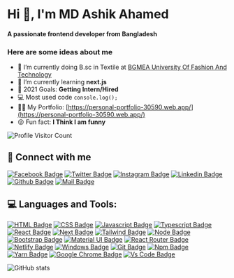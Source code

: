 <h1 align="start">Hi 👋, I'm MD Ashik Ahamed</h1>
<h4 align="start">A passionate frontend developer from Bangladesh</h4>



### Here are some ideas about me
- 🔭 I’m currently doing B.sc in Textile at [BGMEA University Of Fashion And Technology](https://buft.edu.bd/)
- 🌱 I’m currently learning **next.js**
- 🎯 2021 Goals: **Getting Intern/Hired**
- 💻 Most used code ```console.log();```
- 👨‍💻 My Portfolio: [https://personal-portfolio-30590.web.app/](https://personal-portfolio-30590.web.app/)
- 😝 Fun fact: **I Think I am funny**



![Profile Visitor Count](https://visitor-badge.laobi.icu/badge?page_id=ahamedashik01.ahamedashik01)





## 🚀 Connect with me



[![Facebook Badge](https://img.shields.io/badge/Facebook-1877F2?style=for-the-badge&logo=facebook&logoColor=white)](https://facebook.com/Ashik.ahamed.07)
[![Twitter Badge](https://img.shields.io/badge/Twitter-1877F2?style=for-the-badge&logo=Twitter&logoColor=white)](https://twitter.com/ahamedashik01)
[![Instagram Badge](https://img.shields.io/badge/Instagram-E4405F?style=for-the-badge&logo=instagram&logoColor=white)](https://instagram.com/ashik_ahamed_007)
[![Linkedin Badge](https://img.shields.io/badge/LinkedIn-0077B5?style=for-the-badge&logo=linkedin&logoColor=white)](https://linkedin.com/in/ahamedashik)
[![Github Badge](https://img.shields.io/badge/GitHub-100000?style=for-the-badge&logo=github&logoColor=white)](https://github.com/ahamedashik01)
[![Mail Badge](https://img.shields.io/badge/Gmail-D14836?style=for-the-badge&logo=gmail&logoColor=white)](mailto:ashikshamim.007@gmail.com)



## 💻 Languages and Tools:



[![HTML Badge](https://img.shields.io/badge/HTML5-E34F26?style=for-the-badge&logo=html5&logoColor=white)](https://github.com/ahamedashik01)
[![CSS Badge](https://img.shields.io/badge/CSS3-1572B6?style=for-the-badge&logo=css3&logoColor=white)](https://github.com/ahamedashik01)
[![Javascript Badge](https://img.shields.io/badge/JavaScript-F7DF1E?style=for-the-badge&logo=javascript&logoColor=black)](https://github.com/ahamedashik01)
[![Typescript Badge](https://img.shields.io/badge/typeScript-0078D6?style=for-the-badge&logo=typeScript&logoColor=white)](https://github.com/ahamedashik01)
[![React Badge](https://img.shields.io/badge/React-20232A?style=for-the-badge&logo=react&logoColor=61DAFB)](https://github.com/ahamedashik01)
[![Next Badge](https://img.shields.io/badge/NextJS-000?style=for-the-badge&logo=nextjs&logoColor=61DAFB)](https://github.com/ahamedashik01)
[![Tailwind Badge](https://img.shields.io/badge/Tailwind_CSS-38B2AC?style=for-the-badge&logo=tailwind-css&logoColor=white)](https://github.com/ahamedashik01)
[![Node Badge](https://img.shields.io/badge/Node.js-43853D?style=for-the-badge&logo=node.js&logoColor=white)](https://github.com/ahamedashik01)
[![Bootstrap Badge](https://img.shields.io/badge/Bootstrap-563D7C?style=for-the-badge&logo=bootstrap&logoColor=white)](https://github.com/ahamedashik01)
[![Material UI Badge](https://img.shields.io/badge/Material--UI-0081CB?style=for-the-badge&logo=material-ui&logoColor=white)](https://github.com/ahamedashik01)
[![React Router Badge](https://img.shields.io/badge/React_Router-CA4245?style=for-the-badge&logo=react-router&logoColor=white)](https://github.com/ahamedashik01)
[![Netlify Badge](https://img.shields.io/badge/Netlify-00C7B7?style=for-the-badge&logo=netlify&logoColor=white)](https://github.com/ahamedashik01)
[![Windows Badge](https://img.shields.io/badge/Windows-0078D6?style=for-the-badge&logo=windows&logoColor=white)](https://github.com/ahamedashik01)
[![Git Badge](https://img.shields.io/badge/git-f34f29?style=for-the-badge&logo=git&logoColor=white)](https://github.com/ahamedashik01)
[![Npm Badge](https://img.shields.io/badge/npm-d7141a?style=for-the-badge&logo=npm&logoColor=white)](https://github.com/ahamedashik01)
[![Yarn Badge](https://img.shields.io/badge/yarn-0078D6?style=for-the-badge&logo=yarn&logoColor=white)](https://github.com/ahamedashik01)
[![Google Chrome Badge](https://img.shields.io/badge/google_chrome-556532?style=for-the-badge&logo=googlechrome&logoColor=white)](https://github.com/ahamedashik01)
[![Vs Code Badge](https://img.shields.io/badge/Visual_Studio_Code-0078D6?style=for-the-badge&logo=visualstudiocode&logoColor=white)](https://github.com/ahamedashik01)


![GitHub stats](https://github-readme-stats.vercel.app/api?username=ahamedashik01&show_icons=true&theme=dark)



